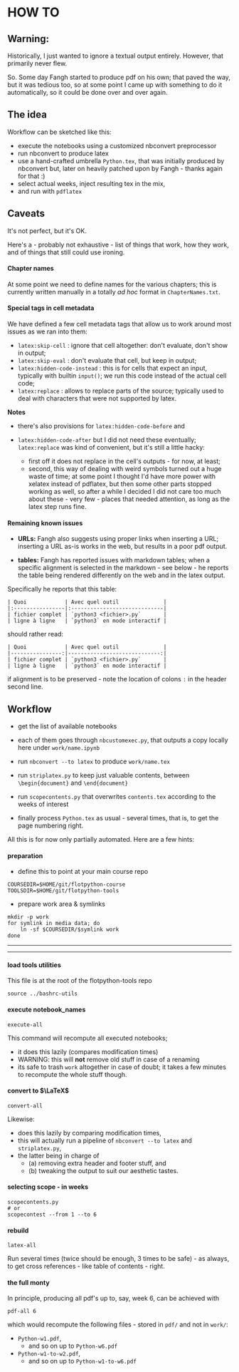 # HOW TO

## Warning:

Historically, I just wanted to ignore a textual output entirely.
However, that primarily never flew.

So. Some day Fangh started to produce pdf on his own; that paved the way, but it
was tedious too, so at some point I came up with something to do it
automatically, so it could be done over and over again.

## The idea

Workflow can be sketched like this:
* execute the notebooks using a customized nbconvert preprocessor
* run nbconvert to produce latex
* use a hand-crafted umbrella `Python.tex`, that was initially produced by nbconvert but, later on heavily patched upon by Fangh - thanks again for that :)
* select actual weeks, inject resulting tex in the mix,
* and run with `pdflatex`

## Caveats

It's not perfect, but it's OK.

Here's a - probably not exhaustive - list of things that work, how they work,
and of things that still could use ironing.

#### Chapter names

At some point we need to define names for the various chapters; this is
currently written manually in a totally *ad hoc* format in
`ChapterNames.txt`.

#### Special tags in cell metadata

We have defined a few cell metadata tags that allow us to work around most
issues as we ran into them:

* `latex:skip-cell` : ignore that cell altogether: don't evaluate,
   don't show in output;
* `latex:skip-eval` : don't evaluate that cell, but keep in output;
* `latex:hidden-code-instead` : this is for cells that expect an input, typically with builtin `input()`; we run this code instead of the actual cell code;
* `latex:replace` : allows to replace parts of the source; typically used to deal with characters that were not supported by latex.

**Notes**

* there's also provisions for `latex:hidden-code-before` and
* `latex:hidden-code-after` but I did not need these eventually;
  `latex:replace` was kind of convenient, but it's still a little hacky:

  * first off it does not replace in the cell's outputs - for now, at least;
  * second, this way of dealing with weird symbols turned out a huge waste
    of time; at some point I thought I'd have more power with xelatex
    instead of pdflatex, but then some other parts stopped working as well,
    so after a while I decided I did not care too much about these - very
    few - places that needed attention, as long as the latex step runs fine.

#### Remaining known issues

* **URLs:** Fangh also suggests using proper links when inserting a URL; inserting a URL as-is works in the web, but results in a poor pdf output.


* **tables:** Fangh has reported issues with markdown tables; when a specific alignment is selected in the markdown - see below - he reports
the table being rendered differently on the web and in the latex output.

Specifically he reports that this table:

```
| Quoi            | Avec quel outil              |
|:----------------|:-----------------------------|
| fichier complet | `python3 <fichier>.py`       |
| ligne à ligne   | `python3` en mode interactif |
```

should rather read:

```
| Quoi            | Avec quel outil              |
|----------------:|-----------------------------:|
| fichier complet | `python3 <fichier>.py`       |
| ligne à ligne   | `python3` en mode interactif |
```

if alignment is to be preserved - note the location of colons `:` in the header
second line.

## Workflow

* get the list of available notebooks
* each of them goes through `nbcustomexec.py`, that outputs a copy locally here under `work/name.ipynb`
* run `nbconvert --to latex` to produce `work/name.tex`
* run `striplatex.py` to keep just valuable contents, between `\begin{document}` and `\end{document}`
* run `scopecontents.py` that overwrites `contents.tex` according to the weeks of interest

* finally process `Python.tex` as usual - several times, that is, to get the page numbering right.

All this is for now only partially automated. Here are a few hints:

#### preparation

*  define this to point at your main course repo

```
COURSEDIR=$HOME/git/flotpython-course
TOOLSDIR=$HOME/git/flotpython-tools
```

* prepare work area & symlinks

```
mkdir -p work
for symlink in media data; do
    ln -sf $COURSEDIR/$symlink work
done
```


*****

*****

#### load tools utilities

This file is at the root of the flotpython-tools repo

```
source ../bashrc-utils
```

#### execute notebook_names

```
execute-all
```

This command will recompute all executed notebooks;
  * it does this lazily (compares modification times)
  * WARNING: this will **not** remove old stuff in case of a renaming
  * its safe to trash `work` altogether in case of doubt; it takes a few minutes to recompute the whole stuff though.

#### convert to $\LaTeX$

```
convert-all
```

Likewise:

* does this lazily by comparing modification times,
* this will actually run a pipeline of `nbconvert --to latex` and `striplatex.py`,
* the latter being in charge of
  * (a) removing extra header and footer stuff, and
  * (b) tweaking the output to suit our aesthetic tastes.

#### selecting scope - in weeks

```
scopecontents.py
# or
scopecontest --from 1 --to 6
```

#### rebuild

```
latex-all
```

Run several times (twice should be enough, 3 times to be safe) - as always, to get cross references - like table of contents - right.


#### the full monty

In principle, producing all pdf's up to, say, week 6, can be achieved with

```
pdf-all 6
```
which would recompute the following files - stored in `pdf/` and not in `work/`:

* `Python-w1.pdf`,
  * and so on up to `Python-w6.pdf`
* `Python-w1-to-w2.pdf`,
  * and so on up to `Python-w1-to-w6.pdf`
